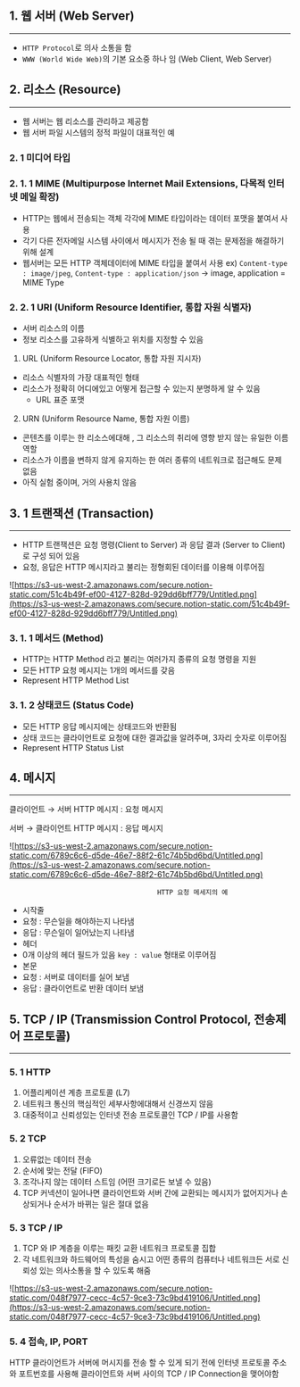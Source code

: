 ## 1. 웹 서버 (Web Server)

---

- `HTTP Protocol`로 의사 소통을 함
- `WWW (World Wide Web)`의 기본 요소중 하나 임 (Web Client, Web Server)

## 2. 리소스 (Resource)

---

- 웹 서버는 웹 리소스를 관리하고 제공함
- 웹 서버 파일 시스템의 정적 파일이 대표적인 예

### 2. 1 미디어 타입

### 2. 1. 1 MIME (Multipurpose Internet Mail Extensions, 다목적 인터넷 메일 확장)

- HTTP는 웹에서 전송되는 객체 각각에 MIME 타입이라는 데이터 포맷을 붙여서 사용
- 각기 다른 전자메일 시스템 사이에서 메시지가 전송 될 때 겪는 문제점을 해결하기위해 설계
- 웹서버는 모든 HTTP 객체데이터에 MIME 타입을 붙여서 사용
ex) `Content-type : image/jpeg`, `Content-type : application/json` 
→ image, application = MIME Type

### 2. 2. 1 URI (Uniform Resource Identifier, 통합 자원 식별자)

- 서버 리소스의 이름
- 정보 리소스를 고유하게 식별하고 위치를 지정할 수 있음
1. URL (Uniform Resource Locator, 통합 자원 지시자)   
- 리소스 식별자의 가장 대표적인 형태
- 리소스가 정확히 어디에있고 어떻게 접근할 수 있는지 분명하게 알 수 있음
    - URL 표준 포맷

2. URN (Uniform Resource Name, 통합 자원 이름) 
- 콘텐츠를 이루는 한 리소스에대해 , 그 리소스의 취리에 영향 받지 않는 유일한 이름 역할
- 리소스가 이름을 변하지 않게 유지하는 한 여러 종류의 네트워크로 접근해도 문제 없음
- 아직 실험 중이며, 거의 사용치 않음

## 3. 1 트랜잭션 (Transaction)

---

- HTTP 트랜잭션은 요청 명령(Client to Server) 과 응답 결과 (Server to Client) 로 구성 되어 있음
- 요청, 응답은 HTTP 메시지라고 불리는 정형회된 데이터를 이용해 이루어짐

![https://s3-us-west-2.amazonaws.com/secure.notion-static.com/51c4b49f-ef00-4127-828d-929dd6bff779/Untitled.png](https://s3-us-west-2.amazonaws.com/secure.notion-static.com/51c4b49f-ef00-4127-828d-929dd6bff779/Untitled.png)

### 3. 1. 1 메서드 (Method)

- HTTP는 HTTP Method 라고 불리는 여러가지 종류의 요청 명령을 지원
- 모든 HTTP 요청 메시지는 1개의 메서드를 갖음
- Represent HTTP Method List

### 3. 1. 2 상태코드 (Status Code)

- 모든 HTTP 응답 메시지에는 상태코드와 반환됨
- 상태 코드는 클라이언트로 요청에 대한 결과값을 알려주며, 3자리 숫자로 이루어짐
- Represent HTTP Status List

## 4. 메시지

---

클라이언트 → 서버 HTTP 메시지 : 요청 메시지

서버 → 클라이언트 HTTP 메시지 : 응답 메시지

![https://s3-us-west-2.amazonaws.com/secure.notion-static.com/6789c6c6-d5de-46e7-88f2-61c74b5bd6bd/Untitled.png](https://s3-us-west-2.amazonaws.com/secure.notion-static.com/6789c6c6-d5de-46e7-88f2-61c74b5bd6bd/Untitled.png)

                                         HTTP 요청 메세지의 예

- 시작줄
- 요청 : 무슨일을 해야하는지 나타냄
- 응답 : 무슨일이 일어났는지 나타냄
- 헤더 
- 0개 이상의 헤더 필드가 있음 `key : value` 형태로 이루어짐
- 본문
- 요청 : 서버로 데이터를 실어 보냄
- 응답 : 클라이언트로 반환 데이터 보냄

## 5. TCP / IP (Transmission Control Protocol, 전송제어 프로토콜)

---

### 5. 1 HTTP

1. 어플리케이션 계층 프로토콜 (L7)
2. 네트워크 통신의 핵심적인 세부사항에대해서 신경쓰지 않음
3. 대중적이고 신뢰성있는 인터넷 전송 프로토콜인 TCP / IP를 사용함

### 5. 2 TCP

1. 오류없는 데이터 전송 
2. 순서에 맞는 전달 (FIFO)
3. 조각나지 않는 데이터 스트임 (어떤 크기로든 보낼 수 있음)
4. TCP 커넥션이 일어나면 클라이언트와 서버 간에 교환되는 메시지가 없어지거나 손상되거나 순서가 바뀌는 일은 절대 없음

### 5. 3 TCP / IP

1. TCP 와 IP 계층을 이루는 패킷 교환 네트워크 프로토콜 집합
2. 각 네트워크와 하드웨어의 특성을 숨시고 어떤 종류의 컴퓨터나 네트워크든 서로 신뢰성 있는 의사소통을 할 수 있도록 해줌

![https://s3-us-west-2.amazonaws.com/secure.notion-static.com/048f7977-cecc-4c57-9ce3-73c9bd419106/Untitled.png](https://s3-us-west-2.amazonaws.com/secure.notion-static.com/048f7977-cecc-4c57-9ce3-73c9bd419106/Untitled.png)

### 5. 4 접속, IP, PORT

HTTP 클라이언트가 서버에 머시지를 전송 할 수 있게 되기 전에 인터넷 프로토콜 주소와 포트번호를 사용해 클라이언트와 서버 사이의 TCP / IP Connection을 맺어야함